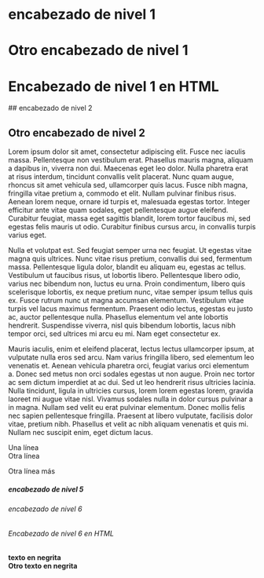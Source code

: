 # encabezado de nivel 1

Otro encabezado de nivel 1
==========================

<h1>Encabezado de nivel 1 en HTML</h1>
## encabezado de nivel 2

Otro encabezado de nivel 2
--------------------------


Lorem ipsum dolor sit amet, consectetur adipiscing elit. Fusce nec iaculis massa. Pellentesque non vestibulum erat. Phasellus mauris magna, aliquam a dapibus in, viverra non dui. Maecenas eget leo dolor. Nulla pharetra erat at risus interdum, tincidunt convallis velit placerat. Nunc quam augue, rhoncus sit amet vehicula sed, ullamcorper quis lacus. Fusce nibh magna, fringilla vitae pretium a, commodo et elit. Nullam pulvinar finibus risus. Aenean lorem neque, ornare id turpis et, malesuada egestas tortor. Integer efficitur ante vitae quam sodales, eget pellentesque augue eleifend. Curabitur feugiat, massa eget sagittis blandit, lorem tortor faucibus mi, sed egestas felis mauris ut odio. Curabitur finibus cursus arcu, in convallis turpis varius eget.

Nulla et volutpat est. Sed feugiat semper urna nec feugiat. Ut egestas vitae magna quis ultrices. Nunc vitae risus pretium, convallis dui sed, fermentum massa. Pellentesque ligula dolor, blandit eu aliquam eu, egestas ac tellus. Vestibulum ut faucibus risus, ut lobortis libero. Pellentesque libero odio, varius nec bibendum non, luctus eu urna. Proin condimentum, libero quis scelerisque lobortis, ex neque pretium nunc, vitae semper ipsum tellus quis ex. Fusce rutrum nunc ut magna accumsan elementum. Vestibulum vitae turpis vel lacus maximus fermentum. Praesent odio lectus, egestas eu justo ac, auctor pellentesque nulla. Phasellus elementum vel ante lobortis hendrerit. Suspendisse viverra, nisl quis bibendum lobortis, lacus nibh tempor orci, sed ultrices mi arcu eu mi. Nam eget consectetur ex.

Mauris iaculis, enim et eleifend placerat, lectus lectus ullamcorper ipsum, at vulputate nulla eros sed arcu. Nam varius fringilla libero, sed elementum leo venenatis et. Aenean vehicula pharetra orci, feugiat varius orci elementum a. Donec sed metus non orci sodales egestas ut non augue. Proin nec tortor ac sem dictum imperdiet at ac dui. Sed ut leo hendrerit risus ultricies lacinia. Nulla tincidunt, ligula in ultricies cursus, lorem lorem egestas lorem, gravida laoreet mi augue vitae nisl. Vivamus sodales nulla in dolor cursus pulvinar a in magna. Nullam sed velit eu erat pulvinar elementum. Donec mollis felis nec sapien pellentesque fringilla. Praesent at libero vulputate, facilisis dolor vitae, pretium nibh. Phasellus et velit ac nibh aliquam venenatis et quis mi. Nullam nec suscipit enim, eget dictum lacus.

Una línea  
Otra línea

Otra línea más

##### encabezado de nivel 5
###### encabezado de nivel 6

<h6>Encabezado de nivel 6 en HTML</h6>

**texto en negrita**  
__Otro texto en negrita__

